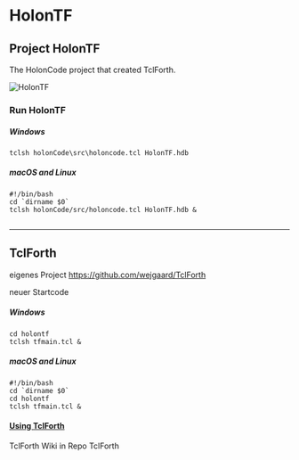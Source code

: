# HolonTF



## Project HolonTF

The HolonCode project that created TclForth.

![HolonTF](https://www.holonforth.com/images/holontf2.png)



### Run HolonTF

##### Windows

```
tclsh holonCode\src\holoncode.tcl HolonTF.hdb
````
##### macOS and Linux

````
#!/bin/bash
cd `dirname $0` 
tclsh holonCode/src/holoncode.tcl HolonTF.hdb &


````

---



## TclForth

eigenes Project  https://github.com/wejgaard/TclForth

neuer Startcode 

##### Windows

```
cd holontf
tclsh tfmain.tcl &
````

##### macOS and Linux

````
#!/bin/bash
cd `dirname $0` 
cd holontf
tclsh tfmain.tcl &
````



#### [Using TclForth](https://github.com/wejgaard/TclForth/wiki)

TclForth Wiki in Repo TclForth



